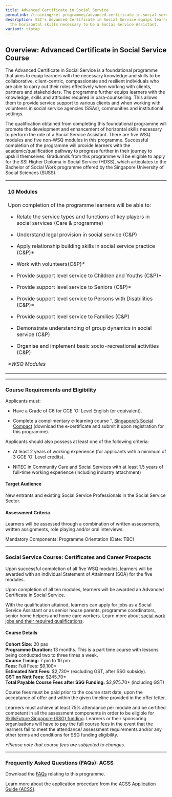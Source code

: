 ```yaml
---
title: Advanced Certificate in Social Service
permalink: /training/cet-programmes/advanced-certificate-in-social-service/
description: SSI's Advanced Certificate in Social Service equips learners with
  the horizontal skills necessary to be a Social Service Assistant.
variant: tiptap
---
```

<h2>Overview: Advanced Certificate in Social Service Course</h2>
<p>The Advanced Certificate in Social Service is a foundational programme
that aims to equip learners with the necessary knowledge and skills to
be collaborative, client-centric, compassionate and resilient individuals
who are able to carry out their roles effectively when working with clients,
partners and stakeholders. The programme further equips learners with the
knowledge, skills and attitudes required in para-counselling. This allows
them to provide service support to various clients and when working with
volunteers in social service agencies (SSAs), communities and institutional
settings.</p>
<p>The qualification obtained from completing this foundational programme
will promote the development and enhancement of horizontal skills necessary
to perform the role of a Social Service Assistant. There are five WSQ modules
and five non-WSQ modules in this programme. Successful completion of the
programme will provide learners with the academic/qualification pathway
to progress further in their journey to upskill themselves. Graduands from
this programme will be eligible to apply for the SSI Higher Diploma in
Social Service (HDSS), which articulates to the Bachelor of Social Work
programme offered by the Singapore University of Social Sciences (SUSS).
<br>
</p>
<table style="minWidth: 75px">
<colgroup>
<col>
<col>
<col>
</colgroup>
<tbody>
<tr>
<td rowspan="1" colspan="3">
<h4>10 Modules</h4>
<p>Upon completion of the programme learners will be able to:</p>
<ul data-tight="true" class="tight">
<li>
<p>Relate the service types and functions of key players in social services
(Care &amp; programme)</p>
</li>
<li>
<p>Understand legal provision in social service (C&amp;P)</p>
</li>
<li>
<p>Apply relationship building skills in social service practice (C&amp;P)*</p>
</li>
<li>
<p>Work with volunteers(C&amp;P)*</p>
</li>
<li>
<p>Provide support level service to Children and Youths (C&amp;P)*</p>
</li>
<li>
<p>Provide support level service to Seniors (C&amp;P)*</p>
</li>
<li>
<p>Provide support level service to Persons with Disabilities (C&amp;P)*</p>
</li>
<li>
<p>Provide support level service to Families (C&amp;P)</p>
</li>
<li>
<p>Demonstrate understanding of group dynamics in social service (C&amp;P)</p>
</li>
<li>
<p>Organise and implement basic socio-recreational activities (C&amp;P)</p>
</li>
</ul>
<p></p>
<p><em>*WSQ Modules</em>
</p>
</td>
</tr>
</tbody>
</table>
<hr>
<h3>Course Requirements and Eligibility</h3>
<p>Applicants must:</p>
<ul data-tight="true" class="tight">
<li>
<p>Have a Grade of C6 for GCE 'O' Level English (or equivalent).</p>
</li>
<li>
<p>Complete a complimentary e-learning course “, <a href="https://iltms.ssi.gov.sg/Registration/Login?scheduleno=S2300747" rel="noopener noreferrer nofollow" target="_blank">Singapore’s Social Compact</a> (download
the e-certificate and submit it upon registration for this programme).</p>
</li>
</ul>
<p>Applicants should also possess at least one of the following criteria:</p>
<ul data-tight="true" class="tight">
<li>
<p>At least 2 years of working experience (for applicants with a minimum
of 3 GCE 'O' Level credits).</p>
</li>
<li>
<p>NITEC in Community Care and Social Services with at least 1.5 years of
full-time working experience (including industry attachment)</p>
</li>
</ul>
<h4>Target Audience</h4>
<p>New entrants and existing Social Service Professionals in the Social Service
Sector.</p>
<h4>Assessment Criteria</h4>
<p>Learners will be assessed through a combination of written assessments,
written assignments, role playing and/or oral interviews.</p>
<p>Mandatory Components: Programme Orientation (Date: TBC)</p>
<hr>
<h3>Social Service Course: Certificates and Career Prospects</h3>
<p>Upon successful completion of all five WSQ modules, learners will be awarded
with an individual Statement of Attainment (SOA) for the five modules.</p>
<p>Upon completion of all ten modules, learners will be awarded an Advanced
Certificate in Social Service.</p>
<p>With the qualification attained, learners can apply for jobs as a Social
Service Assistant or as senior house parents, programme coordinators, senior
home helpers and home care workers. Learn more about <a href="https://www.ncss.gov.sg/social-service-tribe/careerdetail/Social-Work" rel="noopener noreferrer nofollow" target="_blank">social work jobs and their required qualifications</a>.</p>
<h4>Course Details</h4>
<p><strong>Cohort Size:</strong> 20 pax
<br><strong>Programme Duration:</strong> 13 months. This is a part time course
with lessons being conducted two to three times a week.
<br><strong>Course Timing:</strong> 7 pm to 10 pm
<br><strong>Fees:</strong> Full Fees: $9,100*
<br><strong>Estimated Nett Fees:</strong> $2,730* (excluding GST, after SSG
subsidy).
<br><strong>GST on Nett Fees:</strong> $245.70*
<br><strong>Total Payable Course Fees after SSG Funding:</strong> $2,975.70*
(including GST)</p>
<p>Course fees must be paid prior to the course start date, upon the acceptance
of offer and within the given timeline provided in the offer letter.</p>
<p>Learners must achieve at least 75% attendance per module and be certified
competent in all the assessment components in order to be eligible for
<a href="https://www.ssi.gov.sg/training/funding-information/skillsfuture-singapore-funding/" rel="noopener noreferrer nofollow" target="_blank">SkillsFuture Singapore (SSG) funding</a>. Learners or their sponsoring
organisations will have to pay the full course fees in the event that the
learners fail to meet the attendance/ assessment requirements and/or any
other terms and conditions for SSG funding eligibility.</p>
<p><em>*Please note that course fees are subjected to changes.</em>
</p>
<hr>
<h3>Frequently Asked Questions (FAQs): ACSS</h3>
<p>Download the <a href="/files/acss/ssi%20-%20faqs%20-%20advanced%20certificate%20in%20social%20service%20(jun%202023).pdf" rel="noopener noreferrer nofollow" target="_blank">FAQs</a> relating
to this programme.</p>
<p>Learn more about the application procedure from the <a href="/files/acss/ssi%20-%20application%20guide%20-%20advanced%20certificate%20in%20social%20service%20(jun%202023).pdf" rel="noopener noreferrer nofollow" target="_blank">ACSS Application Guide (ACSS)</a>.</p>
<p></p>
